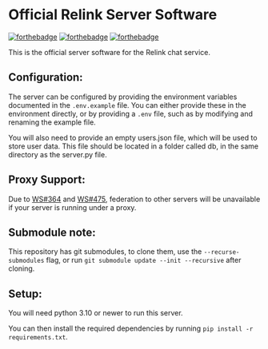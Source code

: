 # Official Relink Server Software
[![forthebadge](https://forthebadge.com/images/badges/powered-by-electricity.svg)](https://forthebadge.com) [![forthebadge](https://forthebadge.com/images/badges/made-with-python.svg)](https://forthebadge.com) [![forthebadge](https://forthebadge.com/images/badges/contains-tasty-spaghetti-code.svg)](https://forthebadge.com)

This is the official server software for the Relink chat service.

## Configuration:
The server can be configured by providing the environment variables documented in the `.env.example` file. You can either provide these in the environment directly, or by providing a `.env` file, such as by modifying and renaming the example file.

You will also need to provide an empty users.json file, which will be used to store user data. This file should be located in a folder called db, in the same directory as the server.py file.

## Proxy Support:
Due to [WS#364](https://github.com/python-websockets/websockets/issues/364) and [WS#475](https://github.com/python-websockets/websockets/issues/475),
federation to other servers will be unavailable if your server is running under a proxy.

## Submodule note:
This repository has git submodules, to clone them, use the `--recurse-submodules` flag, or run `git submodule update --init --recursive` after cloning.

## Setup:
You will need python 3.10 or newer to run this server.

You can then install the required dependencies by running `pip install -r requirements.txt`.
